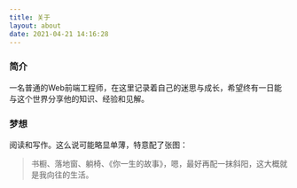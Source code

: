 ```yaml
---
title: 关于
layout: about
date: 2021-04-21 14:16:28
---
```


### 简介
一名普通的Web前端工程师，在这里记录着自己的迷思与成长，希望终有一日能与这个世界分享他的知识、经验和见解。

### 梦想
阅读和写作。这么说可能略显单薄，特意配了张图：

> 书橱、落地窗、躺椅、《你一生的故事》，嗯，最好再配一抹斜阳，这大概就是我向往的生活。